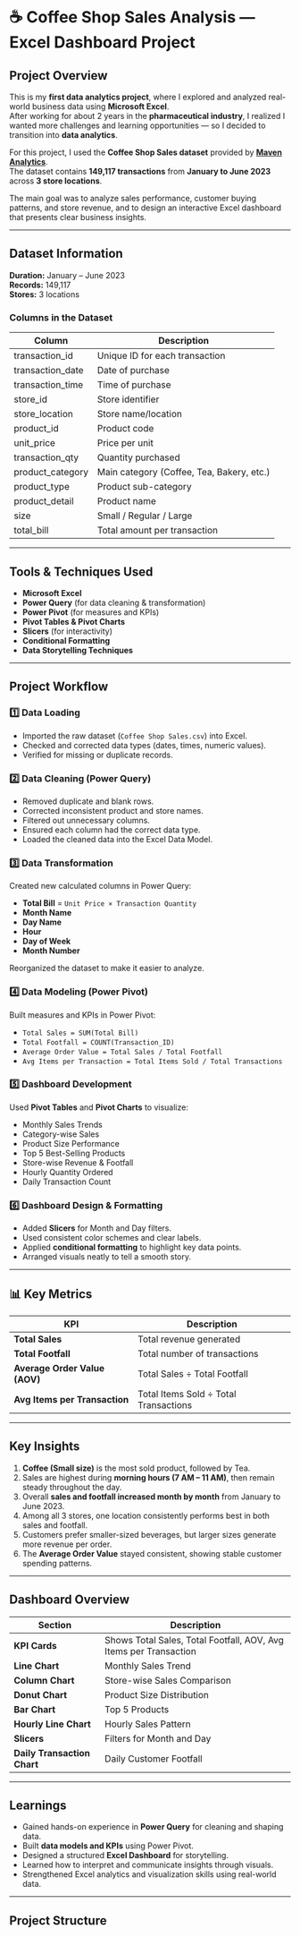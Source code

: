 # ☕ Coffee Shop Sales Analysis — Excel Dashboard Project

## Project Overview
This is my **first data analytics project**, where I explored and analyzed real-world business data using **Microsoft Excel**.  
After working for about 2 years in the **pharmaceutical industry**, I realized I wanted more challenges and learning opportunities — so I decided to transition into **data analytics**.  

For this project, I used the **Coffee Shop Sales dataset** provided by **[Maven Analytics](https://mavenanalytics.io/data-playground)**.  
The dataset contains **149,117 transactions** from **January to June 2023** across **3 store locations**.  

The main goal was to analyze sales performance, customer buying patterns, and store revenue, and to design an interactive Excel dashboard that presents clear business insights.

---

## Dataset Information

**Duration:** January – June 2023  
**Records:** 149,117  
**Stores:** 3 locations  

### Columns in the Dataset
| Column | Description |
|---------|-------------|
| transaction_id | Unique ID for each transaction |
| transaction_date | Date of purchase |
| transaction_time | Time of purchase |
| store_id | Store identifier |
| store_location | Store name/location |
| product_id | Product code |
| unit_price | Price per unit |
| transaction_qty | Quantity purchased |
| product_category | Main category (Coffee, Tea, Bakery, etc.) |
| product_type | Product sub-category |
| product_detail | Product name |
| size | Small / Regular / Large |
| total_bill | Total amount per transaction |

---

## Tools & Techniques Used
- **Microsoft Excel**
- **Power Query** (for data cleaning & transformation)
- **Power Pivot** (for measures and KPIs)
- **Pivot Tables & Pivot Charts**
- **Slicers** (for interactivity)
- **Conditional Formatting**
- **Data Storytelling Techniques**

---

## Project Workflow

### 1️⃣ Data Loading
- Imported the raw dataset (`Coffee Shop Sales.csv`) into Excel.  
- Checked and corrected data types (dates, times, numeric values).  
- Verified for missing or duplicate records.

### 2️⃣ Data Cleaning (Power Query)
- Removed duplicate and blank rows.  
- Corrected inconsistent product and store names.  
- Filtered out unnecessary columns.  
- Ensured each column had the correct data type.  
- Loaded the cleaned data into the Excel Data Model.

### 3️⃣ Data Transformation
Created new calculated columns in Power Query:
- **Total Bill** = `Unit Price × Transaction Quantity`
- **Month Name**
- **Day Name**
- **Hour**
- **Day of Week**
- **Month Number**

Reorganized the dataset to make it easier to analyze.

### 4️⃣ Data Modeling (Power Pivot)
Built measures and KPIs in Power Pivot:
- `Total Sales = SUM(Total Bill)`  
- `Total Footfall = COUNT(Transaction_ID)`  
- `Average Order Value = Total Sales / Total Footfall`  
- `Avg Items per Transaction = Total Items Sold / Total Transactions`

### 5️⃣ Dashboard Development
Used **Pivot Tables** and **Pivot Charts** to visualize:
- Monthly Sales Trends  
- Category-wise Sales  
- Product Size Performance  
- Top 5 Best-Selling Products  
- Store-wise Revenue & Footfall  
- Hourly Quantity Ordered  
- Daily Transaction Count  

### 6️⃣ Dashboard Design & Formatting
- Added **Slicers** for Month and Day filters.  
- Used consistent color schemes and clear labels.  
- Applied **conditional formatting** to highlight key data points.  
- Arranged visuals neatly to tell a smooth story.

---

## 📊 Key Metrics
| KPI | Description |
|------|-------------|
| **Total Sales** | Total revenue generated |
| **Total Footfall** | Total number of transactions |
| **Average Order Value (AOV)** | Total Sales ÷ Total Footfall |
| **Avg Items per Transaction** | Total Items Sold ÷ Total Transactions |

---

## Key Insights
1. **Coffee (Small size)** is the most sold product, followed by Tea.  
2. Sales are highest during **morning hours (7 AM – 11 AM)**, then remain steady throughout the day.  
3. Overall **sales and footfall increased month by month** from January to June 2023.  
4. Among all 3 stores, one location consistently performs best in both sales and footfall.  
5. Customers prefer smaller-sized beverages, but larger sizes generate more revenue per order.  
6. The **Average Order Value** stayed consistent, showing stable customer spending patterns.

---

## Dashboard Overview
| Section | Description |
|----------|-------------|
| **KPI Cards** | Shows Total Sales, Total Footfall, AOV, Avg Items per Transaction |
| **Line Chart** | Monthly Sales Trend |
| **Column Chart** | Store-wise Sales Comparison |
| **Donut Chart** | Product Size Distribution |
| **Bar Chart** | Top 5 Products |
| **Hourly Line Chart** | Hourly Sales Pattern |
| **Slicers** | Filters for Month and Day |
| **Daily Transaction Chart** | Daily Customer Footfall |

---

## Learnings
- Gained hands-on experience in **Power Query** for cleaning and shaping data.  
- Built **data models and KPIs** using Power Pivot.  
- Designed a structured **Excel Dashboard** for storytelling.  
- Learned how to interpret and communicate insights through visuals.  
- Strengthened Excel analytics and visualization skills using real-world data.

---

## Project Structure

